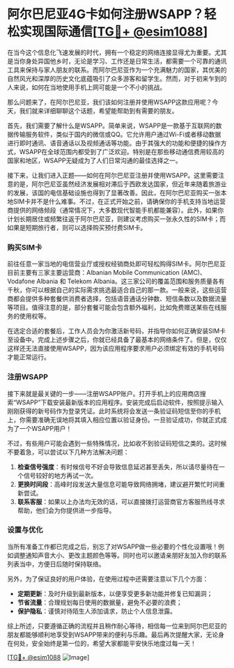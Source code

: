 # 阿尔巴尼亚4G卡如何注册WSAPP？轻松实现国际通信[[TG💪+ @esim1088](https://t.me/s/esim1088)]

在当今这个信息化飞速发展的时代，拥有一个稳定的网络连接显得尤为重要。尤其是当你身处异国他乡时，无论是学习、工作还是日常生活，都需要一个可靠的通讯工具来保持与家人朋友的联系。而阿尔巴尼亚作为一个充满魅力的国家，其优美的自然风光和深厚的历史文化底蕴吸引了众多游客和留学生。然而，对于初来乍到的人来说，如何在当地使用手机上网可能是一个不小的挑战。

那么问题来了，在阿尔巴尼亚，我们该如何注册并使用WSAPP这款应用呢？今天，我们就来详细聊聊这个话题，希望能帮助到有需要的朋友。

首先，我们需要了解什么是WSAPP。简单来说，WSAPP是一款基于互联网的数据传输服务软件，类似于国内的微信或QQ。它允许用户通过Wi-Fi或者移动数据进行即时通讯、语音通话以及视频通话等功能。由于其强大的功能和便捷的操作方式，WSAPP在全球范围内都受到了广泛欢迎。特别是在那些移动通信费用较高的国家和地区，WSAPP无疑成为了人们日常沟通的最佳选择之一。

接下来，让我们进入正题——如何在阿尔巴尼亚注册并使用WSAPP。这里需要注意的是，阿尔巴尼亚虽然经济发展相对滞后于西欧发达国家，但近年来随着旅游业的发展，该国的电信基础设施也得到了显著改善。因此，在阿尔巴尼亚购买一张本地SIM卡并不是什么难事。不过，在正式开始之前，请确保你的手机支持当地运营商提供的网络频段（通常情况下，大多数现代智能手机都能兼容）。此外，如果你计划长期居住或频繁往返于阿尔巴尼亚，则建议考虑购买一张永久性的SIM卡；而如果是短期旅行者，则可以选择购买预付费SIM卡。

### 购买SIM卡

前往任意一家当地的电信营业厅或授权经销商处即可轻松购得SIM卡。阿尔巴尼亚目前主要有三家主要运营商：Albanian Mobile Communication (AMC)、Vodafone Albania 和 Telekom Albania。这三家公司的覆盖范围和服务质量各有千秋，你可以根据自己的实际需求挑选最适合自己的那一款。一般来说，这些运营商都会提供多种套餐供消费者选择，包括语音通话分钟数、短信条数以及数据流量等项目。值得注意的是，部分套餐可能会包含额外福利，比如免费赠送某些在线服务的使用权等。

在选定合适的套餐后，工作人员会为你激活新号码，并指导你如何正确安装SIM卡至设备中。完成上述步骤之后，你就已经具备了最基本的网络条件了。但是，仅仅这样还无法直接使用WSAPP，因为该应用程序要求用户必须绑定有效的手机号码才能正常运行。

### 注册WSAPP

接下来就是最关键的一步——注册WSAPP账户。打开手机上的应用商店搜索“WSAPP”下载安装最新版本的应用程序。安装完成后启动软件，按照提示输入刚刚获得的新号码作为登录凭证。此时系统将会发送一条验证码短信至你的手机上，你需要准确无误地将其填入相应位置以验证身份。一旦验证成功，你就正式成为了一个WSAPP用户！

不过，有些用户可能会遇到一些特殊情况，比如收不到验证码短信之类的。这时候不要着急，可以尝试以下几种方法解决问题：

1. **检查信号强度**：有时候信号不好会导致信息延迟甚至丢失，所以请尽量待在一个信号较好的地方再试一次。
2. **更换时间段**：高峰时段发送大量信息可能导致网络拥堵，建议避开繁忙时间重新尝试。
3. **联系客服**：如果以上办法均无效的话，可以直接拨打运营商官方客服热线寻求帮助，他们会为你提供进一步指导。

### 设置与优化

当所有准备工作都已完成之后，别忘了对WSAPP做一些必要的个性化设置哦！例如调整通知声音大小、更改主题颜色等等。同时也可以邀请亲朋好友加入你的联系列表当中，方便日后随时保持联络。

另外，为了保证良好的用户体验，在使用过程中还需要注意以下几个方面：

- **定期更新**：及时升级到最新版本，以便享受更多新功能并修复已知漏洞；
- **节省流量**：合理规划每日使用的数据量，避免不必要的浪费；
- **保护隐私**：谨慎对待陌生人添加请求，防止个人信息泄露。

综上所述，只要遵循正确的流程并且稍作耐心等待，相信每一位来到阿尔巴尼亚的朋友都能够顺利地享受到WSAPP带来的便利与乐趣。最后再次提醒大家，无论身在何处，安全始终是第一位的，希望大家都能平安快乐地度过每一天！

[[TG💪+ @esim1088](https://t.me/s/esim1088) ![Image](https://i.postimg.cc/4NQfJmqS/Snipaste-2025-05-13-00-14-12.png)]